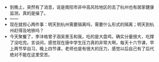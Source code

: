 - 到晚上，突然有了消息，说是南阳市非中高风险地区的去了杭州也有居家健康监测，真的是操了。
- ——
- 现在就担心两件事：明天到杭州需要隔离吗，需要什么形式的隔离；明天到杭州赶得及地铁吗？
- 今天聚餐了，李沣格曾子涵吴景玉和我，吃的是大盘鸡，确实分量很大，吃撑了没吃完。言谈间，感觉现在唐中学生压力真的非常大啊，每天十六节课，早上两节早自习，晚上四节课，老师也是有很大的压力，感觉以后自己有了后代绝对不能在这里受苦。